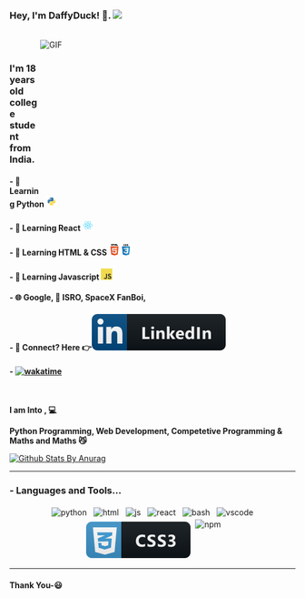 ### Hey, I'm DaffyDuck! 👋. <img src="https://github.com/DaffyTheDuck/ColoredBadges/blob/master/svg/pronouns/hehim.svg" >
<!-- <a href="https://twitter.com/RunTimeTerror">
  <img align="left" alt="DaffyTheDuck"| Twitter" width="22px" src="https://cdn.jsdelivr.net/npm/simple-icons@v3/icons/twitter.svg" />
</a> -->
<br/>

<img align="right" height="270px" width="450px" alt="GIF" src="https://media.giphy.com/media/VekcnHOwOI5So/giphy.gif" alt="The Cat I Want"/>
<br />

<!-- ### Hi 🙋‍♂️, -->
### I'm 18 years old college student from India.

#### - 🚀 Learning Python <code><img height="20" src="https://raw.githubusercontent.com/github/explore/80688e429a7d4ef2fca1e82350fe8e3517d3494d/topics/python/python.png"></code>
#### - 🚀 Learning React <code><img height="20" src="https://raw.githubusercontent.com/github/explore/80688e429a7d4ef2fca1e82350fe8e3517d3494d/topics/react/react.png"></code>
#### - 🚀 Learning HTML & CSS <code><img height="20" src="https://raw.githubusercontent.com/github/explore/80688e429a7d4ef2fca1e82350fe8e3517d3494d/topics/html/html.png"><img height="20" src="https://raw.githubusercontent.com/github/explore/80688e429a7d4ef2fca1e82350fe8e3517d3494d/topics/css/css.png"></code>
#### - 🚀 Learning Javascript <code><img height="20" src="https://raw.githubusercontent.com/github/explore/80688e429a7d4ef2fca1e82350fe8e3517d3494d/topics/javascript/javascript.png"></code>



#### - 🌐 Google, 🔭 ISRO, SpaceX FanBoi,
#### - 💬 Connect? Here :point_right:[<img src="https://github.com/MikeCodesDotNET/ColoredBadges/blob/master/svg/social/linkedin.svg" >](https://www.linkedin.com/in/daffyduck/)
#### - [![wakatime](https://wakatime.com/badge/user/225ec6e8-411a-4a59-b0f9-65f9c89c6122.svg)](https://wakatime.com/@225ec6e8-411a-4a59-b0f9-65f9c89c6122)

<br />

**I am Into , 💻**

**Python Programming, Web Development, Competetive Programming & Maths and Maths 😼**

[![Github Stats By Anurag](https://github-readme-stats.vercel.app/api?username=DaffyTheDuck&show_icons=true&title_color=fff&icon_color=79ff97&text_color=9f9f9f&bg_color=151515)](https://github.com/anuraghazra/github-readme-stats)

*************
### - Languages and Tools...

<p align="center">

<!-- For more icons please follow  https://github.com/MikeCodesDotNET/ColoredBadges -->

<img src="https://github.com/DaffyTheDuck/ColoredBadges/blob/master/svg/dev/languages/python.svg" alt="python" style="vertical-align:top; margin:4px">
<img src="https://github.com/DaffyTheDuck/ColoredBadges/blob/master/svg/dev/languages/html.svg" alt="html" style="vertical-align:top; margin:4px">
<img src="https://github.com/DaffyTheDuck/ColoredBadges/blob/master/svg/dev/languages/js.svg" alt="js" style="vertical-align:top; margin:4px">
<img src="https://github.com/DaffyTheDuck/ColoredBadges/blob/master/svg/dev/frameworks/react.svg" alt="react" style="vertical-align:top; margin:4px">
<img src="https://github.com/DaffyTheDuck/ColoredBadges/blob/master/svg/dev/tools/bash.svg" alt="bash" style="vertical-align:top; margin:4px">
<img src="https://github.com/DaffyTheDuck/ColoredBadges/blob/master/svg/dev/tools/visualstudio_code.svg" alt="vscode" style="vertical-align:top; margin:4px">
<img src="https://github.com/MikeCodesDotNET/ColoredBadges/blob/master/svg/dev/languages/css3.svg" alt="css" style="vertical-align:top; margin:4px">
<img src="https://github.com/DaffyTheDuck/ColoredBadges/blob/master/svg/dev/services/npm.svg" alt="npm" style="vertical-align"top"; margin:4px">

</p>

***********************************

#### Thank You-:smiley:
